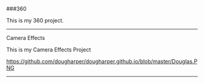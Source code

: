 ###360

This is my 360 project.

<script src="//360.vizor.io/scripts/embed.js" data-vizorurl="https://360.vizor.io/embed/v/6eg" ></script>

***

Camera Effects

This is my Camera Effects Project


https://github.com/dougharper/dougharper.github.io/blob/master/Douglas.PNG

***
